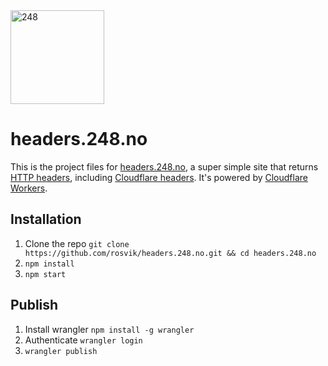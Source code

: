 <img src="https://user-images.githubusercontent.com/1774972/216169511-d7fea8e0-a5bc-45e3-bd4a-eb78b477b030.svg" width="150" alt="248">

# headers.248.no

This is the project files for [headers.248.no](https://headers.248.no), a super simple site that returns [HTTP headers](https://developer.mozilla.org/en-US/docs/Web/HTTP/Headers), including [Cloudflare headers](https://developers.cloudflare.com/fundamentals/get-started/reference/http-request-headers/). It's powered by [Cloudflare Workers](https://workers.cloudflare.com/).

## Installation

1. Clone the repo `git clone https://github.com/rosvik/headers.248.no.git && cd headers.248.no`
2. `npm install`
3. `npm start`

## Publish

1. Install wrangler `npm install -g wrangler`
2. Authenticate `wrangler login`
3. `wrangler publish`
